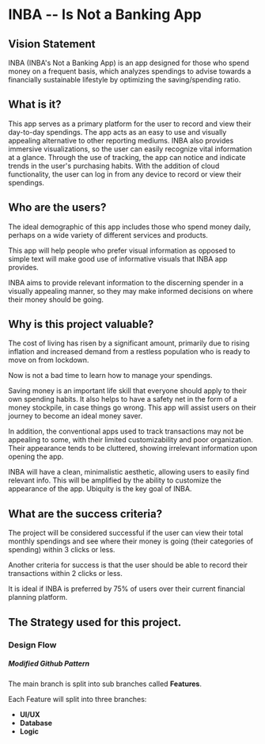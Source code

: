 # INBA -- Is Not a Banking App

## Vision Statement

INBA (INBA's Not a Banking App) is an app designed for those who spend money on a frequent basis, which analyzes spendings to advise towards a financially sustainable lifestyle by optimizing the saving/spending ratio.

## What is it?

This app serves as a primary platform for the user to record and view their day-to-day spendings. 
The app acts as an easy to use and visually appealing alternative to other reporting mediums. 
INBA also provides immersive visualizations, so the user can easily recognize vital information at a glance. 
Through the use of tracking, the app can notice and indicate trends in the user's purchasing habits. 
With the addition of cloud functionality, the user can log in from any device to record or view their spendings. 

## Who are the users?

The ideal demographic of this app includes those who spend money daily, perhaps on a wide variety of different services and products. 

This app will help people who prefer visual information as opposed to simple text will make good use of informative visuals that INBA app provides.

INBA aims to provide relevant information to the discerning spender in a visually appealing manner, so they may make informed decisions on where their money should be going.

## Why is this project valuable?

The cost of living has risen by a significant amount, primarily due to rising inflation and increased demand from a restless population who is ready to move on from lockdown.

Now is not a bad time to learn how to manage your spendings.

Saving money is an important life skill that everyone should apply to their own spending habits. It also helps to have a safety net in the form of a money stockpile, in case things go wrong. This app will assist users on their journey to become an ideal money saver.

In addition, the conventional apps used to track transactions may not be appealing to some, with their limited customizability and poor organization. Their appearance tends to be cluttered, showing irrelevant information upon opening the app.

INBA will have a clean, minimalistic aesthetic, allowing users to easily find relevant info. This will be amplified by the ability to customize the appearance of the app. Ubiquity is the key goal of INBA.

## What are the success criteria?

The project will be considered successful if the user can view their total monthly spendings and see where their money is going (their categories of spending) within 3 clicks or less.

Another criteria for success is that the user should be able to record their transactions within 2 clicks or less. 


It is ideal if INBA is preferred by 75% of users over their current financial planning platform. 

## The Strategy used for this project.

### Design Flow

##### Modified Github Pattern

The main branch is split into sub branches called **Features**.

Each Feature will split into three branches:  

- **UI/UX**
- **Database**
- **Logic**
